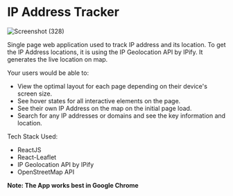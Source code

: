 # IP Address Tracker

![Screenshot (328)](https://user-images.githubusercontent.com/50990883/117124129-8ced9b80-adb5-11eb-9862-466d68150f43.png)

Single page web application used to track IP address and its location. To get the IP Address locations, it is using the IP Geolocation API by IPify. It generates the live location on map.

Your users would be able to:
- View the optimal layout for each page depending on their device's screen size.
- See hover states for all interactive elements on the page.
- See their own IP Address on the map on the initial page load.
- Search for any IP addresses or domains and see the key information and location.

Tech Stack Used:
- ReactJS
- React-Leaflet
- IP Geolocation API by IPify
- OpenStreetMap API

**Note: The App works best in Google Chrome**

